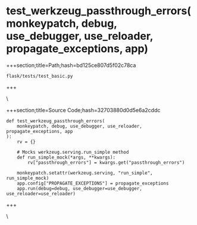 



# test_werkzeug_passthrough_errors(monkeypatch, debug, use_debugger, use_reloader, propagate_exceptions, app)
  
+++section;title=Path;hash=bd125ce807d5f02c78ca

`flask/tests/test_basic.py`
  
+++

\
  
+++section;title=Source Code;hash=32703880d0d5e6a2cddc
```
def test_werkzeug_passthrough_errors(
    monkeypatch, debug, use_debugger, use_reloader, propagate_exceptions, app
):
    rv = {}

    # Mocks werkzeug.serving.run_simple method
    def run_simple_mock(*args, **kwargs):
        rv["passthrough_errors"] = kwargs.get("passthrough_errors")

    monkeypatch.setattr(werkzeug.serving, "run_simple", run_simple_mock)
    app.config["PROPAGATE_EXCEPTIONS"] = propagate_exceptions
    app.run(debug=debug, use_debugger=use_debugger, use_reloader=use_reloader)
```  
+++

\
